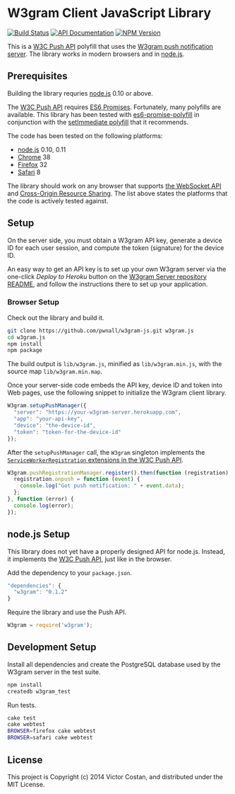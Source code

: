 # W3gram Client JavaScript Library

[![Build Status](https://travis-ci.org/pwnall/w3gram-js.svg)](https://travis-ci.org/pwnall/w3gram-js)
[![API Documentation](http://img.shields.io/badge/API-Documentation-ff69b4.svg)](http://coffeedoc.info/github/pwnall/w3gram-js)
[![NPM Version](http://img.shields.io/npm/v/w3gram.svg)](https://www.npmjs.org/package/w3gram)

This is a [W3C Push API](http://w3c.github.io/push-api/) polyfill that uses the
[W3gram push notification server](https://github.com/pwnall/w3gram-server). The
library works in modern browsers and in [node.js](http://nodejs.org/).


## Prerequisites

Building the library requries [node.js](http://nodejs.org/) 0.10 or above.

The [W3C Push API](http://w3c.github.io/push-api/) requires
[ES6 Promises](https://developer.mozilla.org/en-US/docs/Web/JavaScript/Reference/Global_Objects/Promise).
Fortunately, many polyfills are available. This library has been tested with
[es6-promise-polyfill](https://github.com/lahmatiy/es6-promise-polyfill) in
conjunction with the
[setImmediate polyfill](https://github.com/YuzuJS/setImmediate) that it
recommends.

The code has been tested on the following platforms:

* [node.js](http://nodejs.org/) 0.10, 0.11
* [Chrome](https://www.google.com/chrome/) 38
* [Firefox](https://www.mozilla.org/firefox) 32
* [Safari](https://www.apple.com/safari/) 8

The library should work on any browser that supports
[the WebSocket API](http://dev.w3.org/html5/websockets/) and
[Cross-Origin Resource Sharing](http://www.w3.org/TR/cors/). The list above
states the platforms that the code is actively tested against.


## Setup

On the server side, you must obtain a W3gram API key, generate a device ID for
each user session, and compute the token (signature) for the device ID.

An easy way to get an API key is to set up your own W3gram server via the
one-click _Deploy to Heroku_ button on the
[W3gram Server repository README](https://github.com/pwnall/w3gram-server), and
follow the instructions there to set up your application.


### Browser Setup

Check out the library and build it.

```bash
git clone https://github.com/pwnall/w3gram-js.git w3gram.js
cd w3gram.js
npm install
npm package
```

The build output is `lib/w3gram.js`, minified as `lib/w3gram.min.js`, with the
source map `lib/w3gram.min.map`.

Once your server-side code embeds the API key, device ID and token into Web
pages, use the following snippet to initialize the W3gram client library.

```javascript
W3gram.setupPushManager({
  "server": "https://your-w3gram-server.herokuapp.com",
  "app": "your-api-key",
  "device": "the-device-id",
  "token": "token-for-the-device-id"
});
```

After the `setupPushManager` call, the `W3gram` singleton implements the
[`ServiceWorkerRegistration` extensions in the W3C Push API](http://www.w3.org/TR/push-api/#extensions-to-the-serviceworkerregistration-interface).

```javascript
W3gram.pushRegistrationManager.register().then(function (registration) {
  registration.onpush = function (event) {
    console.log("Got push notification: " + event.data);
  };
}, function (error) {
  console.log(error);
});
```

## node.js Setup

This library does not yet have a properly designed API for node.js. Instead, it
implements the [W3C Push API](http://w3c.github.io/push-api/), just like in the
browser.

Add the dependency to your `package.json`.

```javascript
"dependencies": {
  "w3gram": "0.1.2"
}
```

Require the library and use the Push API.

```javascript
W3gram = require('w3gram');
```


## Development Setup

Install all dependencies and create the PostgreSQL database used by the W3gram
server in the test suite.

```bash
npm install
createdb w3gram_test
```

Run tests.

```bash
cake test
cake webtest
BROWSER=firefox cake webtest
BROWSER=safari cake webtest

```


## License

This project is Copyright (c) 2014 Victor Costan, and distributed under the MIT
License.
